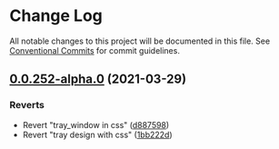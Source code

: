 # Change Log

All notable changes to this project will be documented in this file.
See [Conventional Commits](https://conventionalcommits.org) for commit guidelines.

## [0.0.252-alpha.0](https://github.com/cdmbase/fullstack-pro/compare/v0.0.251...v0.0.252-alpha.0) (2021-03-29)


### Reverts

* Revert "tray_window  in css" ([d887598](https://github.com/cdmbase/fullstack-pro/commit/d8875981939d40b893b8cfe3f62f11ea73bf999e))
* Revert "tray design with css" ([1bb222d](https://github.com/cdmbase/fullstack-pro/commit/1bb222dd4fbb11a6769e584c34987861e120a645))
